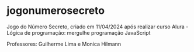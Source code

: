 # jogonumerosecreto

Jogo do Número Secreto, criado em 11/04/2024 após realizar curso Alura - Lógica de programação: mergulhe programação JavaScript

Professores: Guilherme Lima e Monica Hilmann
